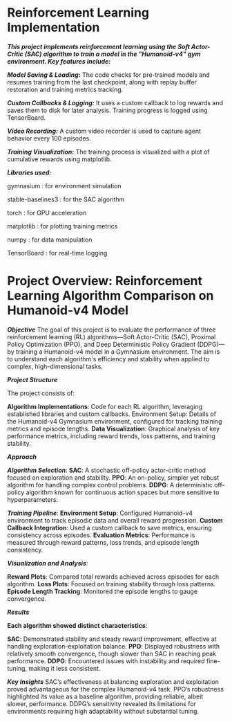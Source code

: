 # Reinforcement Learning Implementation

***This project implements reinforcement learning using the Soft Actor-Critic (SAC) algorithm to train a model in the "Humanoid-v4" gym environment. Key features include:***

***Model Saving & Loading:*** The code checks for pre-trained models and resumes training from the last checkpoint, along with replay buffer restoration and training metrics tracking.

***Custom Callbacks & Logging:*** It uses a custom callback to log rewards and saves them to disk for later analysis. Training progress is logged using TensorBoard.

***Video Recording:*** A custom video recorder is used to capture agent behavior every 100 episodes.

***Training Visualization:*** The training process is visualized with a plot of cumulative rewards using matplotlib.

***Libraries used:***

gymnasium : for environment simulation

stable-baselines3 : for the SAC algorithm

torch : for GPU acceleration

matplotlib : for plotting training metrics

numpy : for data manipulation

TensorBoard : for real-time logging

#  Project Overview: Reinforcement Learning Algorithm Comparison on Humanoid-v4 Model

***Objective***
The goal of this project is to evaluate the performance of three reinforcement learning (RL) algorithms—Soft Actor-Critic (SAC), Proximal Policy Optimization (PPO), and Deep Deterministic Policy Gradient (DDPG)—by training a Humanoid-v4 model in a Gymnasium environment. The aim is to understand each algorithm's efficiency and stability when applied to complex, high-dimensional tasks.

***Project Structure***

The project consists of:

**Algorithm Implementations**: Code for each RL algorithm, leveraging established libraries and custom callbacks.
Environment Setup: Details of the Humanoid-v4 Gymnasium environment, configured for tracking training metrics and episode lengths.
**Data Visualization**: Graphical analysis of key performance metrics, including reward trends, loss patterns, and training stability.

***Approach***

***Algorithm Selection***:
**SAC**: A stochastic off-policy actor-critic method focused on exploration and stability.
**PPO**: An on-policy, simpler yet robust algorithm for handling complex control problems.
**DDPG**: A deterministic off-policy algorithm known for continuous action spaces but more sensitive to hyperparameters.

***Training Pipeline***:
**Environment Setup**: Configured Humanoid-v4 environment to track episodic data and overall reward progression.
**Custom Callback Integration**: Used a custom callback to save metrics, ensuring consistency across episodes.
**Evaluation Metrics**: Performance is measured through reward patterns, loss trends, and episode length consistency.

***Visualization and Analysis***:

**Reward Plots**: Compared total rewards achieved across episodes for each algorithm.
**Loss Plots**: Focused on training stability through loss patterns.
**Episode Length Tracking**: Monitored the episode lengths to gauge convergence.

***Results***

**Each algorithm showed distinct characteristics**:

**SAC**: Demonstrated stability and steady reward improvement, effective at handling exploration-exploitation balance.
**PPO**: Displayed robustness with relatively smooth convergence, though slower than SAC in reaching peak performance.
**DDPG**: Encountered issues with instability and required fine-tuning, making it less consistent.

***Key Insights***
SAC’s effectiveness at balancing exploration and exploitation proved advantageous for the complex Humanoid-v4 task.
PPO’s robustness highlighted its value as a baseline algorithm, providing reliable, albeit slower, performance.
DDPG’s sensitivity revealed its limitations for environments requiring high adaptability without substantial tuning.
